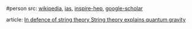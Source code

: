 #person 
src: [wikipedia](https://en.wikipedia.org/wiki/Juan_Maldacena), [ias](https://www.ias.edu/scholars/maldacena), [inspire-hep](https://inspirehep.net/authors/999108), [google-scholar](https://scholar.google.com/citations?user=jbSdNFUAAAAJ&hl=en) 

article: [In defence of string theory String theory explains quantum gravity](https://iai.tv/articles/in-defence-of-string-theory-auid-2522) 


